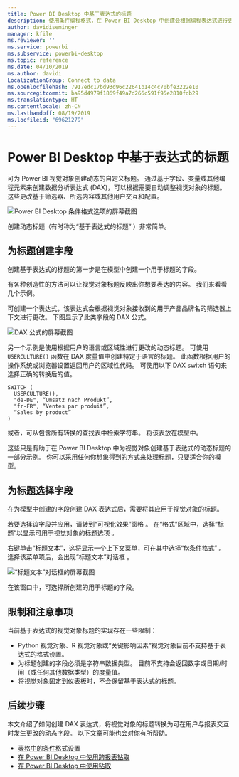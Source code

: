```yaml
---
title: Power BI Desktop 中基于表达式的标题
description: 使用条件编程格式，在 Power BI Desktop 中创建会根据编程表达式进行更改的动态标题
author: davidiseminger
manager: kfile
ms.reviewer: ''
ms.service: powerbi
ms.subservice: powerbi-desktop
ms.topic: reference
ms.date: 04/10/2019
ms.author: davidi
LocalizationGroup: Connect to data
ms.openlocfilehash: 7917edc17bd93d96c22641b14c4c70bfe3222e10
ms.sourcegitcommit: ba95d4979f1869f49a7d266c591f95e2810fdb29
ms.translationtype: HT
ms.contentlocale: zh-CN
ms.lasthandoff: 08/19/2019
ms.locfileid: "69621279"
---
```

# <a name="expression-based-titles-in-power-bi-desktop"></a>Power BI Desktop 中基于表达式的标题

可为 Power BI 视觉对象创建动态的自定义标题。 通过基于字段、变量或其他编程元素来创建数据分析表达式 (DAX)，可以根据需要自动调整视觉对象的标题。 这些更改基于筛选器、所选内容或其他用户交互和配置。

![Power BI Desktop 条件格式选项的屏幕截图](media/desktop-conditional-formatting-visual-titles/expression-based-title-01.png)

创建动态标题（有时称为“基于表达式的标题”  ）非常简单。 

## <a name="create-a-field-for-your-title"></a>为标题创建字段

创建基于表达式的标题的第一步是在模型中创建一个用于标题的字段。 

有各种创造性的方法可以让视觉对象标题反映出你想要表达的内容。 我们来看看几个示例。

可创建一个表达式，该表达式会根据视觉对象接收到的用于产品品牌名的筛选器上下文进行更改。 下图显示了此类字段的 DAX 公式。

![DAX 公式的屏幕截图](media/desktop-conditional-formatting-visual-titles/expression-based-title-02.png)

另一个示例是使用根据用户的语言或区域性进行更改的动态标题。 可使用 `USERCULTURE()` 函数在 DAX 度量值中创建特定于语言的标题。 此函数根据用户的操作系统或浏览器设置返回用户的区域性代码。 可使用以下 DAX switch 语句来选择正确的转换后的值。 

```
SWITCH (
  USERCULTURE(),
  "de-DE", “Umsatz nach Produkt”,
  "fr-FR", “Ventes par produit”,
  “Sales by product”
)
```

或者，可从包含所有转换的查找表中检索字符串。 将该表放在模型中。 

这些只是有助于在 Power BI Desktop 中为视觉对象创建基于表达式的动态标题的一部分示例。 你可以采用任何你想象得到的方式来处理标题，只要适合你的模型。


## <a name="select-your-field-for-your-title"></a>为标题选择字段

在为模型中创建的字段创建 DAX 表达式后，需要将其应用于视觉对象的标题。

若要选择该字段并应用，请转到“可视化效果”窗格  。 在“格式”区域中，选择“标题”以显示可用于视觉对象的标题选项   。 

右键单击“标题文本”，这将显示一个上下文菜单，可在其中选择“fx条件格式”   。 选择该菜单项后，会出现“标题文本”对话框  。 

![“标题文本”对话框的屏幕截图](media/desktop-conditional-formatting-visual-titles/expression-based-title-02b.png)

在该窗口中，可选择所创建的用于标题的字段。

## <a name="limitations-and-considerations"></a>限制和注意事项

当前基于表达式的视觉对象标题的实现存在一些限制：

* Python 视觉对象、R 视觉对象或“关键影响因素”视觉对象目前不支持基于表达式的格式设置。
* 为标题创建的字段必须是字符串数据类型。 目前不支持会返回数字或日期/时间（或任何其他数据类型）的度量值。
* 将视觉对象固定到仪表板时，不会保留基于表达式的标题。

## <a name="next-steps"></a>后续步骤

本文介绍了如何创建 DAX 表达式，将视觉对象的标题转换为可在用户与报表交互时发生更改的动态字段。 以下文章可能也会对你有所帮助。

* [表格中的条件格式设置](desktop-conditional-table-formatting.md)
* [在 Power BI Desktop 中使用跨报表钻取](desktop-cross-report-drill-through.md)
* [在 Power BI Desktop 中使用钻取](desktop-drillthrough.md)

